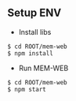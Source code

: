 ## Setup ENV
* Install libs
```
$ cd ROOT/mem-web
$ npm install
```
* Run MEM-WEB
```
$ cd ROOT/mem-web
$ npm start
```